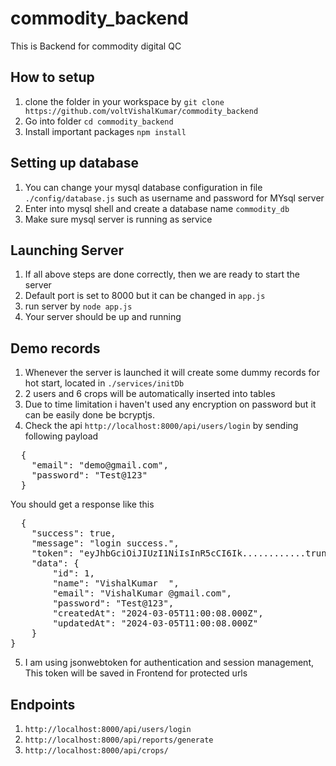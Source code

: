 # commodity_backend
This is Backend for commodity digital QC

## How to setup

1. clone the folder in your workspace by `git clone https://github.com/voltVishalKumar/commodity_backend`
2. Go into folder `cd commodity_backend`
3. Install important packages `npm install`

## Setting up database

1. You can change your mysql database configuration in file `./config/database.js` such as username and password for MYsql server
2. Enter into mysql shell and create a database name `commodity_db`
3. Make sure mysql server is running as service

## Launching Server
1. If all above steps are done correctly, then we are ready to start the server
2. Default port is set to 8000 but it can be changed in `app.js`
3. run server by `node app.js`
4. Your server should be up and running

## Demo records
1. Whenever the server is launched it will create some dummy records for hot start, located in `./services/initDb`
2. 2 users and 6 crops will be automatically inserted into tables
3. Due to time limitation i haven't used any encryption on password but it can be easily done be bcryptjs.
4. Check the api `http://localhost:8000/api/users/login` by sending following payload

<pre>
  {
    "email": "demo@gmail.com",
    "password": "Test@123"
  }
</pre>

You should get a response like this 
<pre>
  {
    "success": true,
    "message": "login success.",
    "token": "eyJhbGciOiJIUzI1NiIsInR5cCI6Ik............truncated",
    "data": {
        "id": 1,
        "name": "VishalKumar  ",
        "email": "VishalKumar @gmail.com",
        "password": "Test@123",
        "createdAt": "2024-03-05T11:00:08.000Z",
        "updatedAt": "2024-03-05T11:00:08.000Z"
    }
}
</pre>
5. I am using jsonwebtoken for authentication and session management, This token will be saved in Frontend for protected urls

## Endpoints

1. `http://localhost:8000/api/users/login`
2. `http://localhost:8000/api/reports/generate`
3. `http://localhost:8000/api/crops/`
